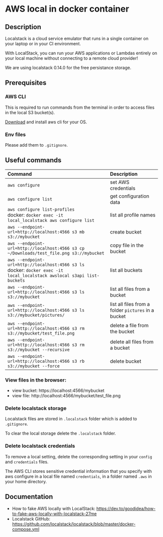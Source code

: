 # AWS local in docker container

## Description

Localstack is a cloud service emulator that runs in a single container on your laptop or in your CI environment.

With LocalStack, you can run your AWS applications or Lambdas entirely on your local machine without connecting to a remote cloud provider!

We are using localstack 0.14.0 for the free persistance storage.

## Prerequisites

### AWS CLI

This is required to run commands from the terminal in order to access files in the local S3 bucket(s).

[Download](https://aws.amazon.com/cli/) and install aws cli for your OS.

### Env files

Please add them to `.gitignore`.

## Useful commands

| Command | Description |
| :- | :- |
| `aws configure` | set AWS credentials |
| `aws configure list` | get configuration data |
| `aws configure list-profiles`<br>docker: `docker exec -it local_localstack aws configure list` | list all profile names |
| `aws --endpoint-url=http://localhost:4566 s3 mb s3://mybucket` | create bucket |
| `aws --endpoint-url=http://localhost:4566 s3 cp ~/Downloads/test_file.png s3://mybucket` | copy file in the bucket |
| `aws --endpoint-url=http://localhost:4566 s3 ls`<br>docker: `docker exec -it local_localstack awslocal s3api list-buckets` | list all buckets |
| `aws --endpoint-url=http://localhost:4566 s3 ls s3://mybucket` | list all files from a bucket |
| `aws --endpoint-url=http://localhost:4566 s3 ls s3://mybucket/pictures/` | list all files from a folder `pictures` in a bucket |
| `aws --endpoint-url=http://localhost:4566 s3 rm s3://mybucket/test_file.png` | delete a file from the bucket |
| `aws --endpoint-url=http://localhost:4566 s3 rm s3://mybucket --recursive` | delete all files from a bucket |
| `aws --endpoint-url=http://localhost:4566 s3 rb s3://mybucket --force` | delete bucket |


### View files in the browser:

- view bucket: https://localhost:4566/mybucket
- view file: http://localhost:4566/mybucket/test_file.png
 

### Delete localstack storage

Localstack files are stored in `.localstack` folder which is added to `.gitignore`.

To clear the local storage delete the `.localstack` folder.


### Delete localstack credentials

To remove a local setting, delete the corresponding setting in your `config` and `credentials` files.

The AWS CLI stores sensitive credential information that you specify with aws configure in a local file named `credentials`, in a folder named `.aws` in your home directory.

## Documentation
- How to fake AWS locally with LocalStack: https://dev.to/goodidea/how-to-fake-aws-locally-with-localstack-27me
- Localstack GitHub: https://github.com/localstack/localstack/blob/master/docker-compose.yml
